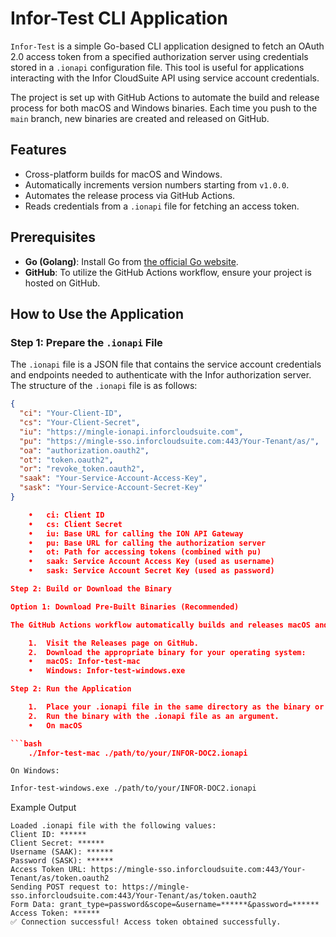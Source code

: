 # Infor-Test CLI Application

`Infor-Test` is a simple Go-based CLI application designed to fetch an OAuth 2.0 access token from a specified authorization server using credentials stored in a `.ionapi` configuration file. This tool is useful for applications interacting with the Infor CloudSuite API using service account credentials.

The project is set up with GitHub Actions to automate the build and release process for both macOS and Windows binaries. Each time you push to the `main` branch, new binaries are created and released on GitHub.

## Features

- Cross-platform builds for macOS and Windows.
- Automatically increments version numbers starting from `v1.0.0`.
- Automates the release process via GitHub Actions.
- Reads credentials from a `.ionapi` file for fetching an access token.

## Prerequisites

- **Go (Golang)**: Install Go from [the official Go website](https://golang.org/doc/install).
- **GitHub**: To utilize the GitHub Actions workflow, ensure your project is hosted on GitHub.

## How to Use the Application

### Step 1: Prepare the `.ionapi` File

The `.ionapi` file is a JSON file that contains the service account credentials and endpoints needed to authenticate with the Infor authorization server. The structure of the `.ionapi` file is as follows:

```json
{
  "ci": "Your-Client-ID",
  "cs": "Your-Client-Secret",
  "iu": "https://mingle-ionapi.inforcloudsuite.com",
  "pu": "https://mingle-sso.inforcloudsuite.com:443/Your-Tenant/as/",
  "oa": "authorization.oauth2",
  "ot": "token.oauth2",
  "or": "revoke_token.oauth2",
  "saak": "Your-Service-Account-Access-Key",
  "sask": "Your-Service-Account-Secret-Key"
}

	•	ci: Client ID
	•	cs: Client Secret
	•	iu: Base URL for calling the ION API Gateway
	•	pu: Base URL for calling the authorization server
	•	ot: Path for accessing tokens (combined with pu)
	•	saak: Service Account Access Key (used as username)
	•	sask: Service Account Secret Key (used as password)

Step 2: Build or Download the Binary

Option 1: Download Pre-Built Binaries (Recommended)

The GitHub Actions workflow automatically builds and releases macOS and Windows binaries after each push to the main branch.

	1.	Visit the Releases page on GitHub.
	2.	Download the appropriate binary for your operating system:
	•	macOS: Infor-test-mac
	•	Windows: Infor-test-windows.exe

Step 2: Run the Application

	1.	Place your .ionapi file in the same directory as the binary or provide its path when running the binary.
	2.	Run the binary with the .ionapi file as an argument.
	•	On macOS

```bash
    ./Infor-test-mac ./path/to/your/INFOR-DOC2.ionapi
```

	On Windows:

```bash
Infor-test-windows.exe ./path/to/your/INFOR-DOC2.ionapi
```

Example Output

```
Loaded .ionapi file with the following values:
Client ID: ******
Client Secret: ******
Username (SAAK): ******
Password (SASK): ******
Access Token URL: https://mingle-sso.inforcloudsuite.com:443/Your-Tenant/as/token.oauth2
Sending POST request to: https://mingle-sso.inforcloudsuite.com:443/Your-Tenant/as/token.oauth2
Form Data: grant_type=password&scope=&username=******&password=******
Access Token: ******
✅ Connection successful! Access token obtained successfully.
```